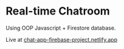 # Real-time Chatroom
Using OOP Javascript + Firestore database. 

Live at [chat-app-firebase-project.netlify.app](https://chat-app-firebase-project.netlify.app)
